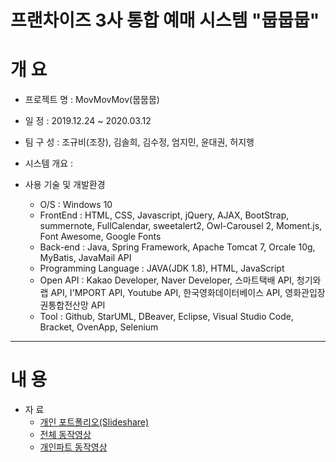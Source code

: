 #  프랜차이즈 3사 통합 예매 시스템 "뭅뭅뭅"

# 개   요
* 프로젝트 명 : MovMovMov(뭅뭅뭅)

* 일   정 : 2019.12.24 ~ 2020.03.12

* 팀 구 성 : 조규비(조장), 김솔희, 김수정, 엄지민, 윤대권, 허지행

* 시스템 개요 : 

* 사용 기술 및 개발환경
   - O/S : Windows 10 
   - FrontEnd : HTML, CSS, Javascript, jQuery, AJAX, BootStrap, summernote, FullCalendar, sweetalert2, Owl-Carousel 2, Moment.js, Font Awesome, Google Fonts
   - Back-end : Java, Spring Framework, Apache Tomcat 7, Orcale 10g, MyBatis, JavaMail API
   - Programming Language : JAVA(JDK 1.8), HTML, JavaScript 
   - Open API : Kakao Developer, Naver Developer, 스마트택배 API, 청기와랩 API, I'MPORT API, Youtube API, 한국영화데이터베이스 API, 영화관입장권통합전산망 API 
   - Tool : Github, StarUML, DBeaver, Eclipse, Visual Studio Code, Bracket, OvenApp, Selenium    
   
-----
# 내  용
* 자  료
	- [개인 포트폴리오(Slideshare)](https://www.slideshare.net/haengjee/3-232248476) 
	- [전체 동작영상](https://www.youtube.com/watch?v=fTofMrUJzwc&t=2s)
	- [개인파트 동작영상](https://www.youtube.com/watch?v=1VEgMq3sTBU)
